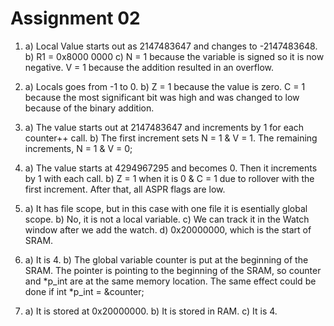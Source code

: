 # Assignment 02
1. 
	a) Local Value starts out as 2147483647 and changes to -2147483648.
	b) R1 = 0x8000 0000
	c) N = 1 because the variable is signed so it is now negative.  V = 1 because the addition resulted in an overflow.
	
2.
	a) Locals goes from -1 to 0.
	b) Z = 1 because the value is zero.  C = 1 because the most significant bit was high and was changed to low because of the binary addition.
	
3.
	a) The value starts out at 2147483647 and increments by 1 for each counter++ call.
	b) The first increment sets N = 1 & V = 1.  The remaining increments, N = 1 & V = 0;
	
4.
	a) The value starts at 4294967295 and becomes 0.  Then it increments by 1 with each call.
	b) Z = 1 when it is 0 & C = 1 due to rollover with the first increment.  After that, all ASPR flags are low.

5.
	a) It has file scope, but in this case with one file it is esentially global scope.
	b) No, it is not a local variable.
	c) We can track it in the Watch window after we add the watch.
	d) 0x20000000, which is the start of SRAM.
	
6.
	a) It is 4.
	b) The global variable counter is put at the beginning of the SRAM.  The pointer is pointing to the beginning of the SRAM, so counter and *p_int are at the same memory location.  The same effect could be done if int *p_int = &counter;
	
7.
	a) It is stored at 0x20000000.
	b) It is stored in RAM.
	c) It is 4.
	